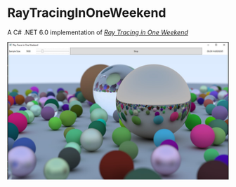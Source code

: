 # RayTracingInOneWeekend
A C# .NET 6.0 implementation of [_Ray Tracing in One Weekend_](https://raytracing.github.io/books/RayTracingInOneWeekend.html)

![screenshot](assets/screenshot.jpg)
